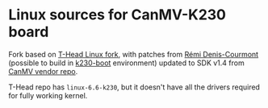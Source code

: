 # Linux sources for CanMV-K230 board

Fork based on [T-Head Linux fork][t-head], with patches from [Rémi
Denis-Courmont][remi-linux] (possible to build in [k230-boot][k230-boot]
environment) updated to SDK v1.4 from [CanMV vendor repo][canmv].

[t-head]: https://github.com/T-head-Semi/linux
[remi-linux]: https://code.videolan.org/Courmisch/linux
[k230-boot]: https://code.videolan.org/Courmisch/k230-boot/
[canmv]: https://github.com/kendryte/k230_sdk/tree/main/src/little/linux

T-Head repo has `linux-6.6-k230`, but it doesn't have all the drivers required
for fully working kernel.
